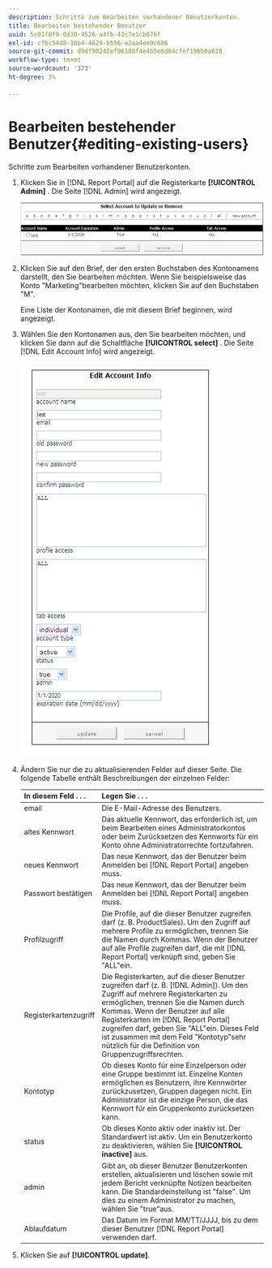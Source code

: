 ```yaml
---
description: Schritte zum Bearbeiten vorhandener Benutzerkonten.
title: Bearbeiten bestehender Benutzer
uuid: 5c01f0f9-0d30-4526-a4fb-43c7e1cb076f
exl-id: cfbc54d8-16b4-4629-b556-a2aa4ee0c606
source-git-commit: d9df90242ef96188f4e4b5e6d04cfef196b0a628
workflow-type: tm+mt
source-wordcount: '373'
ht-degree: 3%

---
```


# Bearbeiten bestehender Benutzer{#editing-existing-users}

Schritte zum Bearbeiten vorhandener Benutzerkonten.

1. Klicken Sie in [!DNL Report Portal] auf die Registerkarte **[!UICONTROL Admin]** . Die Seite [!DNL Admin] wird angezeigt.

   ![](assets/report_admintag2.png)

1. Klicken Sie auf den Brief, der den ersten Buchstaben des Kontonamens darstellt, den Sie bearbeiten möchten. Wenn Sie beispielsweise das Konto &quot;Marketing&quot;bearbeiten möchten, klicken Sie auf den Buchstaben &quot;M&quot;.

   Eine Liste der Kontonamen, die mit diesem Brief beginnen, wird angezeigt.

1. Wählen Sie den Kontonamen aus, den Sie bearbeiten möchten, und klicken Sie dann auf die Schaltfläche **[!UICONTROL select]** . Die Seite [!DNL Edit Account Info] wird angezeigt.

   ![Schritt-Info](assets/rptPort_scrn_AdminTab_editUser.png)

1. Ändern Sie nur die zu aktualisierenden Felder auf dieser Seite. Die folgende Tabelle enthält Beschreibungen der einzelnen Felder:

   | In diesem Feld . . . | Legen Sie . . . |
   |---|---|
   | email | Die E-Mail-Adresse des Benutzers. |
   | altes Kennwort | Das aktuelle Kennwort, das erforderlich ist, um beim Bearbeiten eines Administratorkontos oder beim Zurücksetzen des Kennworts für ein Konto ohne Administratorrechte fortzufahren. |
   | neues Kennwort | Das neue Kennwort, das der Benutzer beim Anmelden bei [!DNL Report Portal] angeben muss. |
   | Passwort bestätigen | Das neue Kennwort, das der Benutzer beim Anmelden bei [!DNL Report Portal] angeben muss. |
   | Profilzugriff | Die Profile, auf die dieser Benutzer zugreifen darf (z. B. ProductSales). Um den Zugriff auf mehrere Profile zu ermöglichen, trennen Sie die Namen durch Kommas. Wenn der Benutzer auf alle Profile zugreifen darf, die mit [!DNL Report Portal] verknüpft sind, geben Sie &quot;ALL&quot;ein. |
   | Registerkartenzugriff | Die Registerkarten, auf die dieser Benutzer zugreifen darf (z. B. [!DNL Admin]). Um den Zugriff auf mehrere Registerkarten zu ermöglichen, trennen Sie die Namen durch Kommas. Wenn der Benutzer auf alle Registerkarten im [!DNL Report Portal] zugreifen darf, geben Sie &quot;ALL&quot;ein. Dieses Feld ist zusammen mit dem Feld &quot;Kontotyp&quot;sehr nützlich für die Definition von Gruppenzugriffsrechten. |
   | Kontotyp | Ob dieses Konto für eine Einzelperson oder eine Gruppe bestimmt ist. Einzelne Konten ermöglichen es Benutzern, ihre Kennwörter zurückzusetzen, Gruppen dagegen nicht. Ein Administrator ist die einzige Person, die das Kennwort für ein Gruppenkonto zurücksetzen kann. |
   | status | Ob dieses Konto aktiv oder inaktiv ist. Der Standardwert ist aktiv. Um ein Benutzerkonto zu deaktivieren, wählen Sie **[!UICONTROL inactive]** aus. |
   | admin | Gibt an, ob dieser Benutzer Benutzerkonten erstellen, aktualisieren und löschen sowie mit jedem Bericht verknüpfte Notizen bearbeiten kann. Die Standardeinstellung ist &quot;false&quot;. Um dies zu einem Administrator zu machen, wählen Sie &quot;true&quot;aus. |
   | Ablaufdatum | Das Datum im Format MM/TT/JJJJ, bis zu dem dieser Benutzer [!DNL Report Portal] verwenden darf. |

1. Klicken Sie auf **[!UICONTROL update]**.

